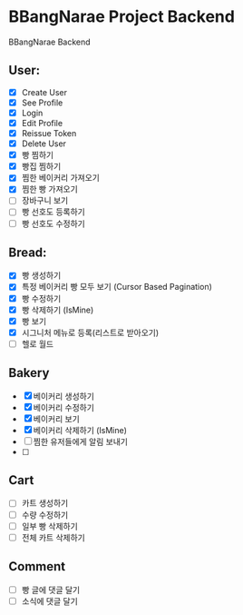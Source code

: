 # BBangNarae Project Backend

BBangNarae Backend

## User:

- [x] Create User
- [x] See Profile
- [x] Login
- [x] Edit Profile
- [x] Reissue Token
- [x] Delete User
- [x] 빵 찜하기
- [x] 빵집 찜하기
- [x] 찜한 베이커리 가져오기
- [x] 찜한 빵 가져오기
- [ ] 장바구니 보기
- [ ] 빵 선호도 등록하기
- [ ] 빵 선호도 수정하기

## Bread:

- [x] 빵 생성하기
- [x] 특정 베이커리 빵 모두 보기 (Cursor Based Pagination)
- [x] 빵 수정하기
- [x] 빵 삭제하기 (IsMine)
- [x] 빵 보기
- [x] 시그니처 메뉴로 등록(리스트로 받아오기)
- [ ] 헬로 월드

## Bakery

- [x] 베이커리 생성하기
- [x] 베이커리 수정하기
- [x] 베이커리 보기
- [x] 베이커리 삭제하기 (IsMine)
- [ ] 찜한 유저들에게 알림 보내기
- [ ]

## Cart

- [ ] 카트 생성하기
- [ ] 수량 수정하기
- [ ] 일부 빵 삭제하기
- [ ] 전체 카트 삭제하기

## Comment

- [ ] 빵 글에 댓글 달기
- [ ] 소식에 댓글 달기

